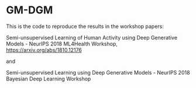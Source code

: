 # GM-DGM

This is the code to reproduce the results in the workshop papers:

Semi-unsupervised Learning of Human Activity using Deep Generative Models - NeurIPS 2018 ML4Health Workshop, https://arxiv.org/abs/1810.12176

and

Semi-unsupervised Learning using Deep Generative Models - NeurIPS 2018 Bayesian Deep Learning Workshop
